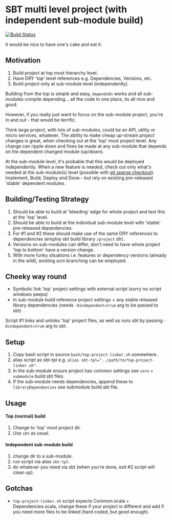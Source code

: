 # SBT multi level project (with independent sub-module build)
[![Build Status](https://travis-ci.org/hugemane/sbt-multi-independent-project.svg?branch=master)](https://travis-ci.org/hugemane/sbt-multi-independent-project)

It would be nice to have one's cake and eat it.

## Motivation
1. Build project at top most hierarchy level.
2. Have DRY 'top' level references e.g. Dependencies, Versions, etc.
3. Build project only at sub-module level (independently).

Building from the top is simple and easy, `dependsOn` works and all sub-modules compile depending... all the code in one place, its all nice and good.

However, if you really just want to focus on the sub-module project, you're in and out - that would be terrific.

Think large project, with lots of sub-modules, could be an API, utility or micro services, whatever.
The ability to make cheap up-stream *project* changes is great, when checking out at the 'top' most project level. Any change can ripple down and fixes be made at any sub-module that depends on the dependent changed module (up/down).

At the sub-module level, it's probable that this would be deployed independently. When a new feature is needed, check out only what's needed at the sub-module(s) level (possible with [git sparse checkout](https://git-scm.com/docs/git-read-tree#_sparse_checkout)). Implement, Build, Deploy and Done - but rely on existing pre-released 'stable' dependent modules.
 
## Building/Testing Strategy
1. Should be able to build at 'bleeding' edge for whole project and test this at the 'top' level.
2. Should be able to build at the individual sub-module level with 'stable' pre-released dependencies.
3. For #1 and #2 these should make use of the same DRY references to dependencies (employ sbt build library `/project` dir).
4. Versions on sub-modules can differ, don't need to have whole project 'top to bottom' have a version change.
5. With more funky situations i.e. features or dependency versions (already in the wild), existing scm branching can be employed.

## Cheeky way round
* Symbolic link 'top' project settings with external script (sorry no script windows peeps)
* In sub-module build reference project settings + any stable released library dependencies (needs `-Dindependent=true` arg to be passed to sbt)

Script #1 links and unlinks 'top' project files, as well as runs sbt by passing `-Dindependent=true` arg to sbt.

## Setup
1. Copy bash script in source `bash/top-project-linker.sh` somewhere.
2. alias script as sbt-tpl e.g. `alias sbt-tpl="../path/to/top-project-linker.sh"`.
3. In the sub-module ensure project has common settings see `core` + `submodule` build.sbt files.
4. If the sub-module needs dependencies, append these to `libraryDependencies` see submodule build.sbt file.

## Usage
#### Top (normal) build
1. Change to 'top' most project dir.
2. Use `sbt` as usual.

#### Independent sub-module build 
1. change dir to a sub-module.
2. run script via alias `sbt-tpl`.
3. do whatever you need via sbt (when you're done, exit #2 script will clean up).

## Gotchas
* `top-project-linker.sh` script expects Common.scala + Dependencies.scala, change these if your project is different and add if you need more files to be linked (hard coded, but good enough).
